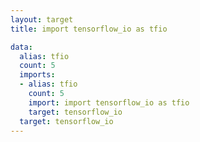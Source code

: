 ```yaml
---
layout: target
title: import tensorflow_io as tfio

data:
  alias: tfio
  count: 5
  imports:
  - alias: tfio
    count: 5
    import: import tensorflow_io as tfio
    target: tensorflow_io
  target: tensorflow_io
---
```

